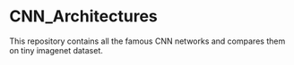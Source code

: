 # CNN_Architectures
This repository contains all the famous CNN networks and compares them on tiny imagenet dataset. 
